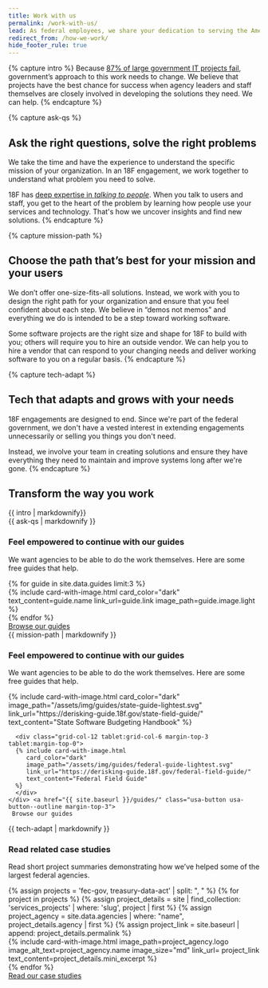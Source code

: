 ```yaml
---
title: Work with us
permalink: /work-with-us/
lead: As federal employees, we share your dedication to serving the American&nbsp;public. 
redirect_from: /how-we-work/
hide_footer_rule: true
---
```


{% capture intro %}
Because [87% of large government IT projects fail](https://derisking-guide.18f.gov/), government’s approach to this work needs to change. We believe that projects have the best chance for success when agency leaders and staff themselves are closely involved in developing the solutions they need. We can help.
{% endcapture %}

{% capture ask-qs %}
## Ask the right questions, solve the right problems

We take the time and have the experience to understand the specific mission of your organization. In an 18F engagement, we work together to understand what problem you need to solve. 

18F has [deep expertise in _talking to people_](https://18f.gov/guides). When you talk to users and staff, you get to the heart of the problem by learning how people use your services and technology. That's how we uncover insights and find new solutions.
{% endcapture %}

{% capture mission-path %}
## Choose the path that’s best for your mission and your users

We don’t offer one-size-fits-all solutions. Instead, we work with you to design the right path for your organization and ensure that you feel confident about each step. We believe in “demos not memos” and everything we do is intended to be a step toward working software.

Some software projects are the right size and shape for 18F to build with you; others will require you to hire an outside vendor. We can help you to hire a vendor that can respond to your changing needs and deliver working software to you on a regular basis.
{% endcapture %}

{% capture tech-adapt %}
## Tech that adapts and grows with your needs

18F engagements are designed to end. Since we're part of the federal government, we don't have a vested interest in extending engagements unnecessarily or selling you things you don't need. 

Instead, we involve your team in creating solutions and ensure they have everything they need to maintain and improve systems long after we're gone.
{% endcapture %}


<section class="usa-section usa-section--dark bg-primary-darker section-padding-6">
<div class="grid-container">
  <div class="grid-row">
    <div class="grid-col">
      <h2>Transform the way you work</h2>
      <div class="font-sans-lg"> 
        {{ intro | markdownify}}
      </div>
    </div>
  </div>
</div>
</section>

<section class="usa-section bg-base-lightest"> 
  <div class="grid-container"> 
    <div class="grid-row grid-gap">
      <div class="tablet-lg:grid-col-7">
        {{ ask-qs | markdownify }}
      </div>
      <div class="tablet-lg:grid-col-5">
        <img src="{{ site.baseurl }}/assets/img/work-with-us/work-with-us-illo-1.svg" 
        alt=""
        >
      </div>
    </div> 
    <h3 class="text-normal"> Feel empowered to continue with our guides</h3>
    <p class="font-sans-lg"> We want agencies to be able to do the work themselves. Here are some free guides that help. </p>
    <div class="grid-row grid-gap-md">
      {% for guide in site.data.guides limit:3 %}
        <div class="grid-col-12 tablet:grid-col-4 margin-top-3 tablet:margin-top-0">
          {% include card-with-image.html 
            card_color="dark"
            text_content=guide.name
            link_url=guide.link
            image_path=guide.image.light
          %}
        </div>
      {% endfor %}
    </div>
   <a href="{{ site.baseurl }}/guides/" class="usa-button usa-button--outline margin-top-3">
     Browse our guides 
   </a>
  </div>
</section>

<section class="usa-section"> 
  <div class="grid-container">
    <div class="grid-row">
      <div class="tablet-lg:grid-col-7">
         {{ mission-path | markdownify }}
      </div>
      <div class="tablet-lg:grid-col-5">
        <img src="{{ site.baseurl }}/assets/img/work-with-us/work-with-us-illo-2.svg" 
        alt=""
        >
      </div>
    </div>
    <h3 class="text-normal"> Feel empowered to continue with our guides</h3>
    <p class="font-sans-lg"> We want agencies to be able to do the work themselves. Here are some free guides that help. </p>
    <div class="grid-row grid-gap-md">
      <div class="grid-col-12 tablet:grid-col-6 margin-top-3 tablet:margin-top-0">
      {% include card-with-image.html 
         card_color="dark"
         image_path="/assets/img/guides/state-guide-lightest.svg"
         link_url="https://derisking-guide.18f.gov/state-field-guide/"
         text_content="State Software Budgeting Handbook"
      %}
      </div>
      
      <div class="grid-col-12 tablet:grid-col-6 margin-top-3 tablet:margin-top-0">
      {% include card-with-image.html 
         card_color="dark"
         image_path="/assets/img/guides/federal-guide-lightest.svg"
         link_url="https://derisking-guide.18f.gov/federal-field-guide/"
         text_content="Federal Field Guide"
      %}
      </div>
    </div> <a href="{{ site.baseurl }}/guides/" class="usa-button usa-button--outline margin-top-3">
     Browse our guides 
   </a>
  </div>
</section>

<section class="usa-section bg-base-lightest"> 
  <div class="grid-container">
    <div class="grid-row">
      <div class="tablet-lg:grid-col-7">
         {{ tech-adapt | markdownify }}
      </div>
      <div class="tablet-lg:grid-col-5">
        <img src="{{ site.baseurl }}/assets/img/work-with-us/work-with-us-illo-3.svg" 
        alt=""
        >
      </div>
    </div>
    <h3 class="text-normal">Read related case studies</h3>
    <p class="font-sans-lg">Read short project summaries demonstrating how we’ve helped some of the largest federal agencies.</p>
    <div class="grid-row grid-gap-md">
    {% assign projects = 'fec-gov, treasury-data-act' | split: ", " %}
    {% for project in projects %} 
      {% assign project_details = site | find_collection: 'services_projects' | where: 'slug', project | first %}
      {% assign project_agency = site.data.agencies | where: "name", project_details.agency | first %}
      {% assign project_link = site.baseurl | append: project_details.permalink %}
      <div class="grid-col-12 tablet:grid-col-6 margin-top-3 tablet:margin-top-0">
        {% include card-with-image.html 
           image_path=project_agency.logo
           image_alt_text=project_agency.name
           image_size="md"
           link_url= project_link
           text_content=project_details.mini_excerpt
        %}
      </div>
    {% endfor %}
    </div>
   <a href="{{ site.baseurl }}/our-work/" class="usa-button usa-button--outline margin-top-3">
     Read our case studies
   </a>
  </div>
</section>
